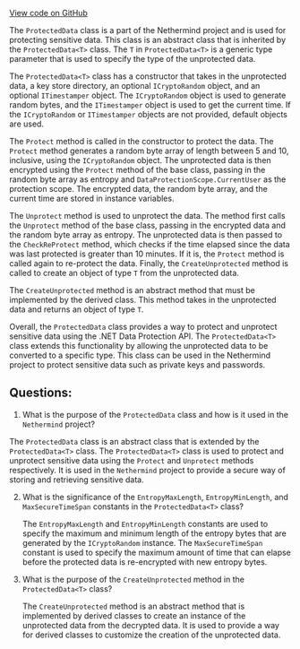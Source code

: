 [View code on GitHub](https://github.com/NethermindEth/nethermind/src/Nethermind/Nethermind.Crypto/ProtectedData.T.cs)

The `ProtectedData` class is a part of the Nethermind project and is used for protecting sensitive data. This class is an abstract class that is inherited by the `ProtectedData<T>` class. The `T` in `ProtectedData<T>` is a generic type parameter that is used to specify the type of the unprotected data.

The `ProtectedData<T>` class has a constructor that takes in the unprotected data, a key store directory, an optional `ICryptoRandom` object, and an optional `ITimestamper` object. The `ICryptoRandom` object is used to generate random bytes, and the `ITimestamper` object is used to get the current time. If the `ICryptoRandom` or `ITimestamper` objects are not provided, default objects are used.

The `Protect` method is called in the constructor to protect the data. The `Protect` method generates a random byte array of length between 5 and 10, inclusive, using the `ICryptoRandom` object. The unprotected data is then encrypted using the `Protect` method of the base class, passing in the random byte array as entropy and `DataProtectionScope.CurrentUser` as the protection scope. The encrypted data, the random byte array, and the current time are stored in instance variables.

The `Unprotect` method is used to unprotect the data. The method first calls the `Unprotect` method of the base class, passing in the encrypted data and the random byte array as entropy. The unprotected data is then passed to the `CheckReProtect` method, which checks if the time elapsed since the data was last protected is greater than 10 minutes. If it is, the `Protect` method is called again to re-protect the data. Finally, the `CreateUnprotected` method is called to create an object of type `T` from the unprotected data.

The `CreateUnprotected` method is an abstract method that must be implemented by the derived class. This method takes in the unprotected data and returns an object of type `T`.

Overall, the `ProtectedData` class provides a way to protect and unprotect sensitive data using the .NET Data Protection API. The `ProtectedData<T>` class extends this functionality by allowing the unprotected data to be converted to a specific type. This class can be used in the Nethermind project to protect sensitive data such as private keys and passwords.
## Questions: 
 1. What is the purpose of the `ProtectedData` class and how is it used in the `Nethermind` project?
   
   The `ProtectedData` class is an abstract class that is extended by the `ProtectedData<T>` class. The `ProtectedData<T>` class is used to protect and unprotect sensitive data using the `Protect` and `Unprotect` methods respectively. It is used in the `Nethermind` project to provide a secure way of storing and retrieving sensitive data.

2. What is the significance of the `EntropyMaxLength`, `EntropyMinLength`, and `MaxSecureTimeSpan` constants in the `ProtectedData<T>` class?

   The `EntropyMaxLength` and `EntropyMinLength` constants are used to specify the maximum and minimum length of the entropy bytes that are generated by the `ICryptoRandom` instance. The `MaxSecureTimeSpan` constant is used to specify the maximum amount of time that can elapse before the protected data is re-encrypted with new entropy bytes.

3. What is the purpose of the `CreateUnprotected` method in the `ProtectedData<T>` class?

   The `CreateUnprotected` method is an abstract method that is implemented by derived classes to create an instance of the unprotected data from the decrypted data. It is used to provide a way for derived classes to customize the creation of the unprotected data.
